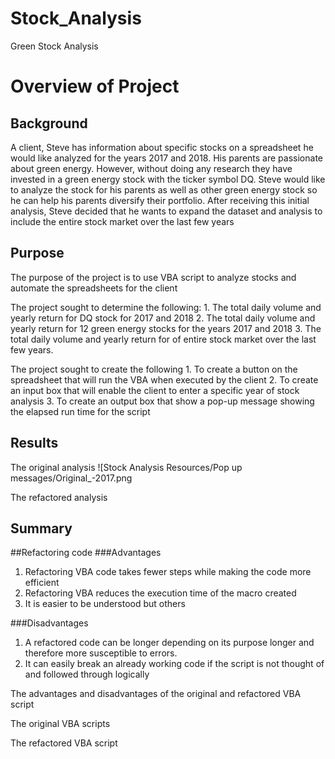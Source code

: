 # Stock_Analysis
Green Stock Analysis

# Overview of Project

## Background
A client, Steve has information about specific stocks on a spreadsheet he would like analyzed for the years 2017 and 2018. His parents are passionate about green energy. However, without doing any research they have invested in a green energy stock with the ticker symbol DQ. Steve would like to analyze the stock for his parents as well as other green energy stock so he can help his parents diversify their portfolio. After receiving this initial analysis, Steve decided that he wants to expand the dataset and analysis to include the entire stock market over the last few years

## Purpose

The purpose of the project is to use VBA script to analyze stocks and automate the spreadsheets for the client 

The project sought to determine the following:
     1.	 The total daily volume and yearly return for DQ stock for 2017 and 2018
     2.	 The total daily volume and yearly return for 12 green energy stocks for the years 2017 and 2018
     3.	The total daily volume and yearly return for of entire stock market over the last few years.

The project sought to create the following
     1.	To create a button on the spreadsheet that will run the VBA when executed by the client
     2.	To create an input box that will enable the client to enter a specific year of stock analysis
     3.	To create an output box that show a pop-up message showing the elapsed run time for the script 

## Results
The original analysis
 ![Stock Analysis Resources/Pop up messages/Original_-2017.png 


The refactored analysis


## Summary

##Refactoring code 
###Advantages 
   1.	Refactoring VBA code takes fewer steps while making the code more efficient 
   2.	Refactoring VBA reduces the execution time of the macro created
   3.	It is easier to be understood but others


###Disadvantages
   1.	A refactored code can be longer depending on its purpose longer and therefore more susceptible to errors.
   2.	It can easily break an already working code if the script is not thought of and followed through logically

The advantages and disadvantages of the original and refactored VBA script 

The original VBA scripts 

The refactored VBA script 



